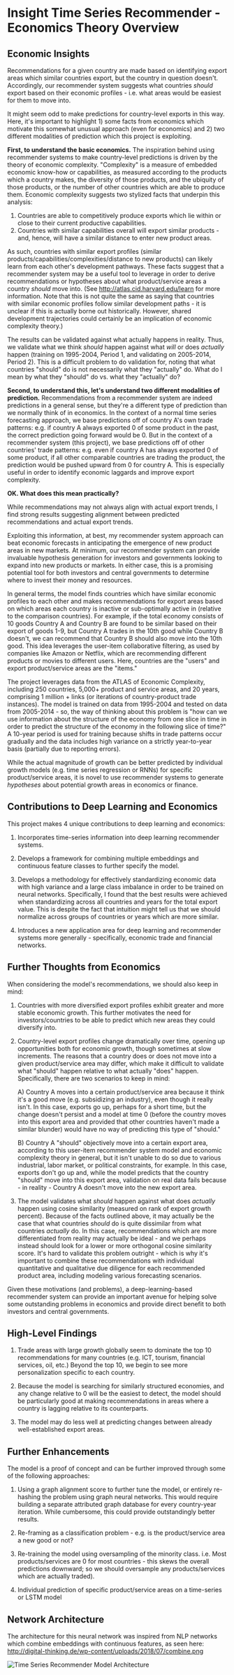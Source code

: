 # Insight Time Series Recommender - Economics Theory Overview

## Economic Insights
Recommendations for a given country are made based on identifying export areas which similar countries export, but the country in question doesn't. Accordingly, our recommender system suggests what countries _should_ export based on their economic profiles - i.e. what areas would be easiest for them to move into.

It might seem odd to make predictions for country-level exports in this way. Here, it's important to highlight 1) some facts from economics which motivate this somewhat unusual approach (even for economics) and 2) two different modalities of prediction which this project is exploiting.

**First, to understand the basic economics.** The inspiration behind using recommender systems to make country-level predictions is driven by the theory of economic complexity. "Complexity" is a measure of embedded economic know-how or capabilities, as measured according to the products which a country makes, the diversity of those products, and the ubiquity of those products, or the number of other countries which are able to produce them. Economic complexity suggests two stylized facts that underpin this analysis:

  1) Countries are able to competitively produce exports which lie within or close to their current productive capabilities.
  2) Countries with similar capabilities overall will export similar products - and, hence, will have a similar distance to enter new product areas.

As such, countries with similar export profiles (similar products/capabilities/complexities/distance to new products) can likely learn from each other's development pathways. These facts suggest that a recommender system may be a useful tool to leverage in order to derive recommendations or hypotheses about what product/service areas a country _should_ move into. (See http://atlas.cid.harvard.edu/learn for more information. Note that this is not quite the same as saying that countries with similar economic profiles follow similar development paths - it is unclear if this is actually borne out historically. However, shared development trajectories could certainly be an implication of economic complexity theory.)

The results can be validated against what actually happens in reality. Thus, we validate what we think _should_ happen against what _will_ or does _actually_ happen (training on 1995-2004, Period 1, and validating on 2005-2014, Period 2). This is a difficult problem to do validation for, noting that what countries "should" do is not necessarily what they "actually" do. What do I mean by what they "should" do vs. what they "actually" do?

**Second, to understand this, let's understand two different modalities of prediction.** Recommendations from a recommender system are indeed predictions in a general sense, but they're a different type of prediction than we normally think of in economics. In the context of a normal time series forecasting approach, we base predictions off of country A's own trade patterns: e.g. if country A always exported 0 of some product in the past, the correct prediction going forward would be 0. But in the context of a recommender system (this project), we base predictions off of other countries' trade patterns: e.g. even if country A has always exported 0 of some product, if all other comparable countries are trading the product, the prediction would be pushed upward from 0 for country A. This is especially useful in order to identify economic laggards and improve export complexity.

**OK. What does this mean practically?**

While recommendations may not always align with actual export trends, I find strong results suggesting alignment between predicted recommendations and actual export trends.

Exploiting this information, at best, my recommender system approach can beat economic forecasts in anticipating the emergence of new product areas in new markets. At minimum, our recommender system can provide invaluable hypothesis generation for investors and governments looking to expand into new products or markets. In either case, this is a promising potential tool for both investors and central governments to determine where to invest their money and resources.

In general terms, the model finds countries which have similar economic profiles to each other and makes recommendations for export areas based on which areas each country is inactive or sub-optimally active in (relative to the comparison countries). For example, if the total economy consists of 10 goods Country A and Country B are found to be similar based on their export of goods 1-9, but Country A trades in the 10th good while Country B doesn't, we can recommend that Country B should also move into the 10th good. This idea leverages the user-item collaborative filtering, as used by companies like Amazon or Netflix, which are recommending different products or movies to different users. Here, countries are the "users" and export product/service areas are the "items."

The project leverages data from the ATLAS of Economic Complexity, including 250 countries, 5,000+ product and service areas, and 20 years, comprising 1 million + links (or iterations of country-product trade instances). The model is trained on data from 1995-2004 and tested on data from 2005-2014 - so, the way of thinking about this problem is "how can we use information about the structure of the economy from one slice in time in order to predict the structure of the economy in the following slice of time?" A 10-year period is used for training because shifts in trade patterns occur gradually and the data includes high variance on a strictly year-to-year basis (partially due to reporting errors).

While the actual magnitude of growth can be better predicted by individual growth models (e.g. time series regression or RNNs) for specific product/service areas, it is novel to use recommender systems to generate _hypotheses_ about potential growth areas in economics or finance.

## Contributions to Deep Learning and Economics

This project makes 4 unique contributions to deep learning and economics:

1) Incorporates time-series information into deep learning recommender systems.

2) Develops a framework for combining multiple embeddings and continuous feature classes to further specify the model.

3) Develops a methodology for effectively standardizing economic data with high variance and a large class imbalance in order to be trained on neural networks. Specifically, I found that the best results were achieved when standardizing across all countries and years for the total export value. This is despite the fact that intuition might tell us that we should normalize across groups of countries or years which are more similar.

4) Introduces a new application area for deep learning and recommender systems more generally - specifically, economic trade and financial networks.

## Further Thoughts from Economics

When considering the model's recommendations, we should also keep in mind:

1) Countries with more diversified export profiles exhibit greater and more stable economic growth. This further motivates the need for investors/countries to be able to predict which new areas they could diversify into.

2) Country-level export profiles change dramatically over time, opening up opportunities both for economic growth, though sometimes at slow increments. The reasons that a country does or does not move into a given product/service area may differ, which make it difficult to validate what "should" happen relative to what actually "does" happen. Specifically, there are two scenarios to keep in mind:

      A) Country A moves into a certain product/service area because it think it's a good move (e.g. subsidizing an industry), even though it really isn't. In this case, exports go up, perhaps for a short time, but the change doesn't persist and a model at time 0 (before the country moves into this export area and provided that other countries haven't made a similar blunder) would have no way of predicting this type of "should."

      B) Country A "should" objectively move into a certain export area, according to this user-item recommender system model and economic complexity theory in general, but it isn't unable to do so due to various industrial, labor market, or political constraints, for example. In this case, exports don't go up and, while the model predicts that the country "should" move into this export area, validation on real data fails because - in reality - Country A doesn't move into the new export area.

3) The model validates what _should_ happen against what does _actually_ happen using cosine similarity (measured on rank of export growth percent). Because of the facts outlined above, it may actually be the case that what countries _should_ do is quite dissimilar from what countries _actually_ do. In this case, recommendations which are more differentiated from reality may actually be ideal - and we perhaps instead should look for a lower or more orthogonal cosine similarity score. It's hard to validate this problem outright - which is why it's important to combine these recommendations with individual quantitative and qualitative due diligence for each recommended product area, including modeling various forecasting scenarios.

Given these motivations (and problems), a deep-learning-based recommender system can provide an important avenue for helping solve some outstanding problems in economics and provide direct benefit to both investors and central governments.

## High-Level Findings

1) Trade areas with large growth globally seem to dominate the top 10 recommendations for many countries (e.g. ICT, tourism, financial services, oil, etc.) Beyond the top 10, we begin to see more personalization specific to each country.

2) Because the model is searching for similarly structured economies, and any change relative to 0 will be the easiest to detect, the model should be particularly good at making recommendations in areas where a country is lagging relative to its counterparts.

3) The model may do less well at predicting changes between already well-established export areas.

## Further Enhancements

The model is a proof of concept and can be further improved through some of the following approaches:

1) Using a graph alignment score to further tune the model, or entirely re-hashing the problem using graph neural networks. This would require building a separate attributed graph database for every country-year iteration. While cumbersome, this could provide outstandingly better results.

2) Re-framing as a classification problem - e.g. is the product/service area a new good or not?

3) Re-training the model using oversampling of the minority class. i.e. Most products/services are 0 for most countries - this skews the overall predictions downward; so we should oversample any products/services which are actually traded).

4) Individual prediction of specific product/service areas on a time-series or LSTM model

## Network Architecture

The architecture for this neural network was inspired from NLP networks which combine embeddings with continuous features, as seen here: http://digital-thinking.de/wp-content/uploads/2018/07/combine.png

![Time Series Recommender Model Architecture](images/Insight_Model_Architecture.png)

